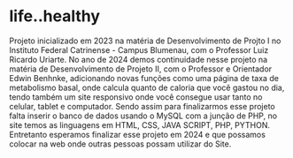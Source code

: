 # life..healthy
Projeto inicializado em 2023 na matéria de Desenvolvimento de Projto I no Instituto Federal Catrinense - Campus Blumenau, com o Professor Luiz Ricardo Uriarte. No ano de 2024 demos continuidade nesse projeto na matéria de Desenvolvimento de Projeto II, com o Professor e Orientador Edwin Benhnke, adicionando novas funções como uma página de taxa de metabolismo basal, onde calcula quanto de caloria que você gastou no dia, tendo também um site responsivo onde você consegue usar tanto no celular, tablet e computador. Sendo assim para finalizarmos esse projeto falta inserir o banco de dados usando o MySQL com a junção de PHP, no site temos as linguagens em HTML, CSS, JAVA SCRIPT, PHP, PYTHON. Entretanto esperamos finalizar esse projeto em 2024 e que possamos colocar na web onde outras pessoas possam utilizar do Site.
